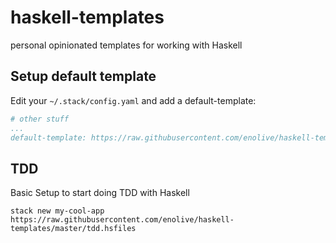 # haskell-templates

personal opinionated templates for working with Haskell

## Setup default template

Edit your `~/.stack/config.yaml` and add a default-template:

```yaml
# other stuff
...
default-template: https://raw.githubusercontent.com/enolive/haskell-templates/master/tdd.hsfiles
```

## TDD

Basic Setup to start doing TDD with Haskell

```
stack new my-cool-app https://raw.githubusercontent.com/enolive/haskell-templates/master/tdd.hsfiles
```

